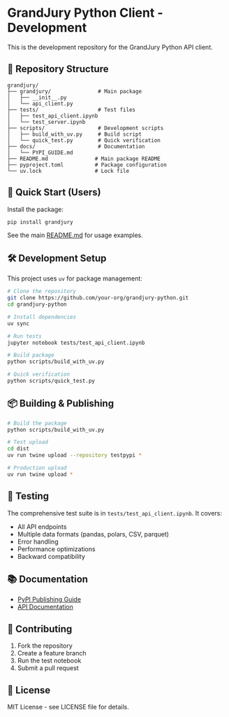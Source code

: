 # GrandJury Python Client - Development

This is the development repository for the GrandJury Python API client.

## 📁 Repository Structure

```
grandjury/
├── grandjury/               # Main package
│   ├── __init__.py
│   └── api_client.py
├── tests/                   # Test files
│   ├── test_api_client.ipynb
│   └── test_server.ipynb
├── scripts/                 # Development scripts
│   ├── build_with_uv.py     # Build script
│   └── quick_test.py        # Quick verification
├── docs/                    # Documentation
│   └── PYPI_GUIDE.md
├── README.md               # Main package README
├── pyproject.toml          # Package configuration
└── uv.lock                 # Lock file
```

## 🚀 Quick Start (Users)

Install the package:
```bash
pip install grandjury
```

See the main [README.md](README.md) for usage examples.

## 🛠 Development Setup

This project uses `uv` for package management:

```bash
# Clone the repository
git clone https://github.com/your-org/grandjury-python.git
cd grandjury-python

# Install dependencies
uv sync

# Run tests
jupyter notebook tests/test_api_client.ipynb

# Build package
python scripts/build_with_uv.py

# Quick verification
python scripts/quick_test.py
```

## 📦 Building & Publishing

```bash
# Build the package
python scripts/build_with_uv.py

# Test upload
cd dist
uv run twine upload --repository testpypi *

# Production upload
uv run twine upload *
```

## 🧪 Testing

The comprehensive test suite is in `tests/test_api_client.ipynb`. It covers:
- All API endpoints
- Multiple data formats (pandas, polars, CSV, parquet)
- Error handling
- Performance optimizations
- Backward compatibility

## 📚 Documentation

- [PyPI Publishing Guide](docs/PYPI_GUIDE.md)
- [API Documentation](README.md)

## 🤝 Contributing

1. Fork the repository
2. Create a feature branch
3. Run the test notebook
4. Submit a pull request

## 📄 License

MIT License - see LICENSE file for details.
